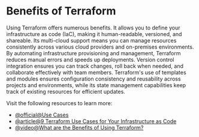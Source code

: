 # Benefits of Terraform

Using Terraform offers numerous benefits. It allows you to define your infrastructure as code (IaC), making it human-readable, versioned, and shareable. Its multi-cloud support means you can manage resources consistently across various cloud providers and on-premises environments. By automating infrastructure provisioning and management, Terraform reduces manual errors and speeds up deployments. Version control integration ensures you can track changes, roll back when needed, and collaborate effectively with team members. Terraform's use of templates and modules ensures configuration consistency and reusability across projects and environments, while its state management capabilities keep track of existing resources for efficient updates.

Visit the following resources to learn more:

- [@official@Use Cases](https://developer.hashicorp.com/terraform/intro/use-cases#use-cases)
- [@article@9 Terraform Use Cases for Your Infrastructure as Code](https://spacelift.io/blog/terraform-use-cases)
- [@video@What are the Benefits of Using Terraform?](https://www.youtube.com/watch?v=0M4IvedbLJ4)